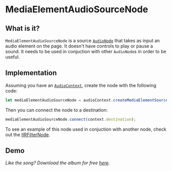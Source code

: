 # MediaElementAudioSourceNode

## What is it?

`MediaElementAudioSourceNode` is a source [`AudioNode`](audio-node) that takes as input an audio element on the page.  It doesn't have controls to play or pause a sound.  It needs to be used in conjuction with other `AudioNode`s in order to be useful.

## Implementation

Assuming you have an [`AudioContext`](audio-context), create the node with the following code:

```javascript
let mediaElementAudioSourceNode = audioContext.createMediaElementSource();
```

Then you can connect the node to a destination:

```javascript
mediaElementAudioSourceNode.connect(context.destination);
```

To see an example of this node used in conjuction with another node, check out the [IIRFilterNode](iir-filter-node).

## Demo

_Like the song?  Download the album for free [here](https://interlucid.bandcamp.com/album/acquisition)._

<audio-demo>
    <template>
        <audio src="./sounds/songs/options.m4a" controls controlsList="nodownload"></audio>
        <script>
            const context = new AudioContext();
            let mediaElementAudioSourceNode;
            // create a new mediaElementAudioSource node using the audio element
            mediaElementAudioSourceNode = context.createMediaElementSource(document.querySelector('audio'));
            // connect it to the destination
            mediaElementAudioSourceNode.connect(context.destination);
        </script>
    </template>
</audio-demo>